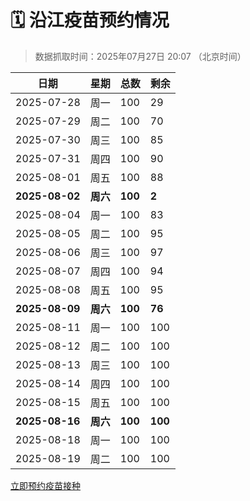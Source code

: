# 🗓️ 沿江疫苗预约情况

> 数据抓取时间：2025年07月27日 20:07 （北京时间）

| 日期 | 星期 | 总数 | 剩余 |
|------|------|------|------|
| 2025-07-28 | 周一 | 100 | 29 |
| 2025-07-29 | 周二 | 100 | 70 |
| 2025-07-30 | 周三 | 100 | 85 |
| 2025-07-31 | 周四 | 100 | 90 |
| 2025-08-01 | 周五 | 100 | 88 |
| **2025-08-02** | **周六** | **100** | **2** |
| 2025-08-04 | 周一 | 100 | 83 |
| 2025-08-05 | 周二 | 100 | 95 |
| 2025-08-06 | 周三 | 100 | 97 |
| 2025-08-07 | 周四 | 100 | 94 |
| 2025-08-08 | 周五 | 100 | 95 |
| **2025-08-09** | **周六** | **100** | **76** |
| 2025-08-11 | 周一 | 100 | 100 |
| 2025-08-12 | 周二 | 100 | 100 |
| 2025-08-13 | 周三 | 100 | 100 |
| 2025-08-14 | 周四 | 100 | 100 |
| 2025-08-15 | 周五 | 100 | 100 |
| **2025-08-16** | **周六** | **100** | **100** |
| 2025-08-18 | 周一 | 100 | 100 |
| 2025-08-19 | 周二 | 100 | 100 |


<div class="button-container">
<a class="btn" href="http://yfzweb.ishequ.net/#/login" target="_blank">立即预约疫苗接种</a>
</div>
